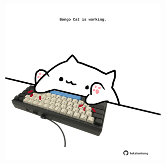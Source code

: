 <!-- built at 15/05/2025, 17:00:39 UTC -->
<p align="center">
  <img width="500" height="500" src="./ReadmeImage.svg">
</p>
